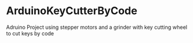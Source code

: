 # ArduinoKeyCutterByCode
Adruino Project using stepper motors and a grinder with key cutting wheel to cut keys by code
